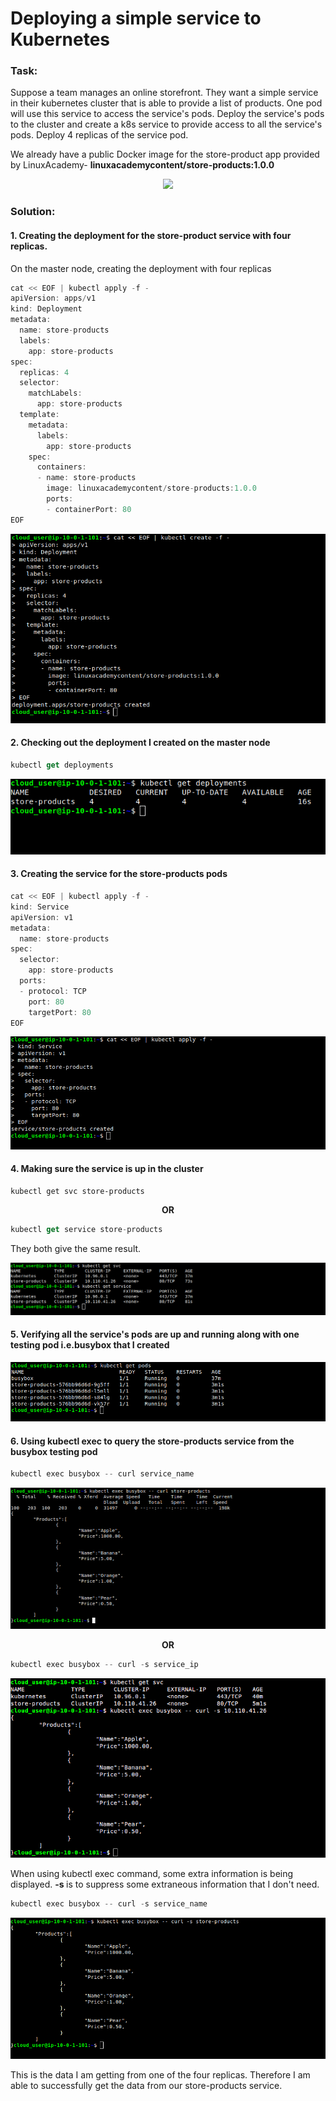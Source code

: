 # Deploying a simple service to Kubernetes

<h3>Task:</h3>

Suppose a team manages an online storefront. They want a simple service in their kubernetes cluster that is able to provide a list of products. One pod will use this service to access the service's pods. Deploy the service's pods to the cluster and create a k8s service to provide access to all the service's pods. Deploy 4 replicas of the service pod.

We already have a public Docker image for the store-product app provided by LinuxAcademy- <b>linuxacademycontent/store-products:1.0.0</b>

<p align="center">
  <img src="https://github.com/Nikhil2408/Demo/blob/master/images/service%20in%20k8s.png">
</p>

<h3> Solution: </h3>

<h4> 1. Creating the deployment for the store-product service with four replicas.</h4>

On the master node, creating the deployment with four replicas

```javascript
cat << EOF | kubectl apply -f -
apiVersion: apps/v1
kind: Deployment
metadata:
  name: store-products
  labels:
    app: store-products
spec:
  replicas: 4
  selector:
    matchLabels:
      app: store-products
  template:
    metadata:
      labels:
        app: store-products
    spec:
      containers:
      - name: store-products
        image: linuxacademycontent/store-products:1.0.0
        ports:
        - containerPort: 80
EOF
```
![](images/1.png)

<h4> 2. Checking out the deployment I created on the master node </h4>

```javascript
kubectl get deployments
```
![](images/2.png)

<h4> 3. Creating the service for the store-products pods </h4>

```javascript
cat << EOF | kubectl apply -f -
kind: Service
apiVersion: v1
metadata:
  name: store-products
spec:
  selector:
    app: store-products
  ports:
  - protocol: TCP
    port: 80
    targetPort: 80
EOF
```
![](images/3.png)

<h4> 4. Making sure the service is up in the cluster </h4>

```javascipt
kubectl get svc store-products
```
<p align="center"><b> OR </b></p>

```javascript
kubectl get service store-products
```

They both give the same result.
  
![](images/4.png)

<h4> 5. Verifying all the service's pods are up and running along with one testing pod i.e.busybox that I created </h4>

![](images/5.png)

<h4> 6. Using kubectl exec to query the store-products service from the busybox testing pod </h4>

```javascript
kubectl exec busybox -- curl service_name
```
![](images/6.png)

<p align="center"><b> OR </b></p>

```javascript
kubectl exec busybox -- curl -s service_ip
```
![](images/8.png)

When using kubectl exec command, some extra information is being displayed. <b> -s </b> is to suppress some extraneous information that I don't need.

```javascript
kubectl exec busybox -- curl -s service_name
```

![](images/7.png)


This is the data I am getting from one of the four replicas. Therefore I am able to successfully get the data from our store-products service.
